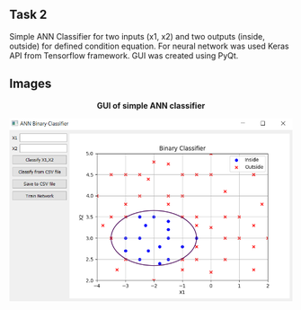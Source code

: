 <p align="center"><b><h2>Task 2</h2></b></p>

Simple ANN Classifier for two inputs (x1, x2) and two outputs (inside, outside) for defined condition equation. For neural network was used Keras API from Tensorflow framework. GUI was created using PyQt.

## Images
<p align="center"><b>GUI of simple ANN classifier </b></p>
<p align="center"><img src="https://github.com/psemora/VSC_tasks/blob/main/task_2/images/gui.PNG" alt="GUI"/></p>
